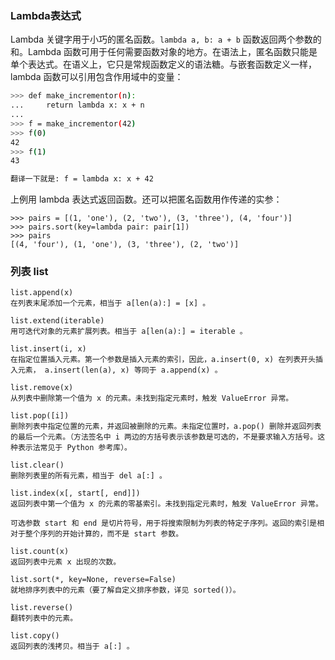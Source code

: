### Lambda表达式

Lambda 关键字用于小巧的匿名函数。`lambda a, b: a + b` 函数返回两个参数的和。Lambda 函数可用于任何需要函数对象的地方。在语法上，匿名函数只能是单个表达式。在语义上，它只是常规函数定义的语法糖。与嵌套函数定义一样，lambda 函数可以引用包含作用域中的变量：

```bash
>>> def make_incrementor(n):
...     return lambda x: x + n
...
>>> f = make_incrementor(42)
>>> f(0)
42
>>> f(1)
43

翻译一下就是: f = lambda x: x + 42
```

上例用 lambda 表达式返回函数。还可以把匿名函数用作传递的实参：

```bath
>>> pairs = [(1, 'one'), (2, 'two'), (3, 'three'), (4, 'four')]
>>> pairs.sort(key=lambda pair: pair[1])
>>> pairs
[(4, 'four'), (1, 'one'), (3, 'three'), (2, 'two')]
```

### 列表 list

```
list.append(x)
在列表末尾添加一个元素，相当于 a[len(a):] = [x] 。

list.extend(iterable)
用可迭代对象的元素扩展列表。相当于 a[len(a):] = iterable 。

list.insert(i, x)
在指定位置插入元素。第一个参数是插入元素的索引，因此，a.insert(0, x) 在列表开头插入元素， a.insert(len(a), x) 等同于 a.append(x) 。

list.remove(x)
从列表中删除第一个值为 x 的元素。未找到指定元素时，触发 ValueError 异常。

list.pop([i])
删除列表中指定位置的元素，并返回被删除的元素。未指定位置时，a.pop() 删除并返回列表的最后一个元素。（方法签名中 i 两边的方括号表示该参数是可选的，不是要求输入方括号。这种表示法常见于 Python 参考库）。

list.clear()
删除列表里的所有元素，相当于 del a[:] 。

list.index(x[, start[, end]])
返回列表中第一个值为 x 的元素的零基索引。未找到指定元素时，触发 ValueError 异常。

可选参数 start 和 end 是切片符号，用于将搜索限制为列表的特定子序列。返回的索引是相对于整个序列的开始计算的，而不是 start 参数。

list.count(x)
返回列表中元素 x 出现的次数。

list.sort(*, key=None, reverse=False)
就地排序列表中的元素（要了解自定义排序参数，详见 sorted()）。

list.reverse()
翻转列表中的元素。

list.copy()
返回列表的浅拷贝。相当于 a[:] 。
```

